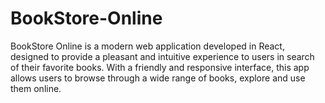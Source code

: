 # BookStore-Online
BookStore Online is a modern web application developed in React, designed to provide a pleasant and intuitive experience to users in search of their favorite books. With a friendly and responsive interface, this app allows users to browse through a wide range of books, explore and use them online.
